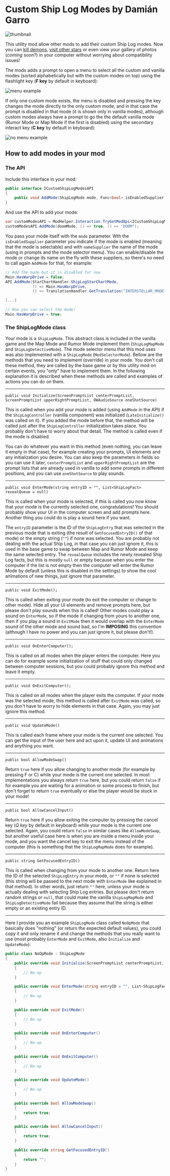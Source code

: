# Custom Ship Log Modes by Damián Garro

![thumbnail](images/thumbnail.webp)

This utility mod allow other mods to add their custom Ship Log modes. Now you can [kill demons](https://outerwildsmods.com/mods/doom/), [visit other stars](https://outerwildsmods.com/mods/newhorizons/) or even view your gallery of photos (*coming soon?*) in your computer without worrying about compatibility issues!

The mods adds a prompt to open a menu to select all the custom and vanilla modes (sorted alphabetically but with the custom modes on top) using the flashlight key (**F key** by default in keyboard):

![menu example](images/menu-example.webp)

If only one custom mode exists, the menu is disabled and pressing the key changes the mode directly to the only custom mode, and in that case the prompt is disabled in that mode (it is shown only in vanilla modes), although custom modes always have a prompt to go the the default vanilla mode (Rumor Mode or Map Mode if the first is disabled) using the secondary interact key (**C key** by default in keyboard):

![no menu example](images/no-menu-example.webp)

## How to add modes in your mod

### The API

Include this interface in your mod:
```cs
public interface ICustomShipLogModesAPI
{
    public void AddMode(ShipLogMode mode, Func<bool> isEnabledSupplier, Func<string> nameSupplier);
}
```

And use the API to add your mode:
```csharp
var customModesAPI = ModHelper.Interaction.TryGetModApi<ICustomShipLogModesAPI>("dgarro.CustomShipLogModes");
customModesAPI.AddMode(doomMode, () => true, () => "DOOM");
```

You pass your mode itself with the `mode` parameter. Wth the `isEnabledSupplier` parameter you indicate if the mode is enabled (meaning that the mode is selectable) and with `nameSupplier` the name of the mode (using in prompts and the mode selector menu). You can enable/disable the mode or change its name on the fly with these suppliers, so there's no need to call again `AddMode` for that, for example:

```csharp
// Add the mode but it is disabled for now
Main.HasWarpDrive = false;
API.AddMode(StarChartHandler.ShipLogStarChartMode, 
            () => Main.HasWarpDrive, 
            () => TranslationHandler.GetTranslation("INTERSTELLAR_MODE", TranslationHandler.TextType.UI));

[...]            

// Now you can select the mode!
Main.HasWarpDrive = true;
```

### The ShipLogMode class

Your mode is a `ShipLogMode`. This abstract class is included in the vanilla game and the Map Mode and Rumor Mode implement them (`ShipLogMapMode` and `ShipLogDetectiveMode`). The mode selector menu that this mod uses was also implemented with a `ShipLogMode` (`ModSelectorMode`). Bellow are the methods that you need to implement (override) in your mode. You don't call these method, they are called by the base game or by this utility mod on certain events, you "only" have to implement them. In the following explanation it is described when these methods are called and examples of actions you can do on them.

---
 `public void Initialize(ScreenPromptList centerPromptList, ScreenPromptList upperRightPromptList, OWAudioSource oneShotSource)`

This is called when you add your mode is added (using `AddMode` in the API) if the `ShipLogController` (vanilla component) was initialized (`LateInitialize()` was called on it). If you added the mode before that, the method will be called just after the `ShipLogController` initialization takes place. You probably don't have to worry about that detail. The method is called even if the mode is disabled. 

You can do whatever you want in this method (even nothing, you can leave it empty in that case), for example creating your prompts, UI elements and any initialization you desire. You can also keep the parameters in fields so you can use it later, `centerPromptList` and `upperRightPromptList` are the prompt lists that are already used in vanilla to add some prompts in different positions, and you can use `oneShotSource` to play sounds.

---
`public void EnterMode(string entryID = "", List<ShipLogFact> revealQueue = null)`

This is called when your mode is selected, if this is called you now know that your mode is the currently selected one, congratulations! You should probably show your UI in the computer screen and add prompts here. Another thing you could do is play a sound here if you want.

The `entryID` parameter is the ID of the `ShipLogEntry` that was selected in the previous mode that is exiting (the result of `GetFocusedEntryID()` of that mode) or the empty string (`""`) if none was selected. You are probably not dealing with the actual Ship Log, in that case you can just ignore it, this is used in the base game to swap between Map and Rumor Mode and keep the same selected entry. The `revealQueue` includes the newly revealed Ship Log facts, but this is mostly `null` or empty because when you enter the computer if the list is not empty then the computer will enter the Rumor Mode by default (unless this is disabled in the settings) to show the cool animations of new things, just ignore that parameter.

---
`public void ExitMode();`

This is called when exiting your mode (to exit the computer or change to other mode). Hide all your UI elements and remove prompts here, but please don't play sounds when this is called! Other modes could play a sound on `EnterMode`, so if the mode if changing from yours to another one, then if you play a sound in `ExitMode` then it would overlap with the `EnterMode` sound of the other mode and sound bad, so I'm **IMPOSING** this convention (although I have no power and you can just ignore it, but please don't!). 

---
`public void OnEnterComputer();`

This is called on all modes when the player enters the computer. Here you can do for example some initialization of stuff that could only changed between computer sessions, but you could probably ignore this method and leave it empty.

---
`public void OnExitComputer();`

This is called on all modes when the player exits the computer. If your mode was the selected mode, this method is called after `ExitMode` was called, so you don't have to worry to hide elements in that case. Again, you may just ignore this method.

---
`public void UpdateMode()`

This is called each frame where your mode is the current one selected. You can get the input of the user here and act upon it, update UI and animations and anything you want.

---
`public bool AllowModeSwap()`

Return `true` here if you allow changing to another mode (for example by pressing F or C) while your mode is the current one selected. In most implementations you always return `true` here, but you could return `false` if for example you are waiting for a animation or some process to finish, but don't forget to return `true` eventually or else the player would be stuck in your mode!

---
`public bool AllowCancelInput()`

Return `true` here if you allow exiting the computer by pressing the cancel key (*Q key* by default in keyboard) while your mode is the current one selected. Again, you could return `false` in similar cases like `AllowModeSwap`, but another useful case here is when you are inside a menu inside your mode, and you want the cancel key to exit the menu instead of the computer (this is something that the `ShipLogMapMode` does for example).

---
`public string GetFocusedEntryID()`

This is called when changing from your mode to another one. Return here the ID of the selected `ShipLogEntry` in your mode, or `""` if none is selected (this string will be passed to the next mode with `EnterMode` like explained in that method). In other words, just return `""` here, unless your mode is actually dealing with selecting Ship Log entries. But please don't return random strings or `null`, that could make the vanilla `ShipLogMapMode` and `ShipLogDetectiveMode` fail because they assume that the string is either empty or an existing entry ID.

---

Here I provide you an example `ShipLogMode` class called `NoOpMode` that basically does "nothing" (or return the expected default values), you could copy it and only rename it and change the methods that you really want to use (most probably `EnterMode` and `ExitMode`, also `Initialize` and `UpdateMode`):

```csharp
public class NoOpMode : ShipLogMode
{
    public override void Initialize(ScreenPromptList centerPromptList, ScreenPromptList upperRightPromptList, OWAudioSource oneShotSource)
    {
        // No-op
    }

    public override void EnterMode(string entryID = "", List<ShipLogFact> revealQueue = null)
    {
        // No-op
    }

    public override void ExitMode()
    {
        // No-op
    }

    public override void OnEnterComputer()
    {
        // No-op
    }

    public override void OnExitComputer()
    {
        // No-op
    }

    public override void UpdateMode()
    {
        // No-op
    }

    public override bool AllowModeSwap()
    {
        return true;
    }

    public override bool AllowCancelInput()
    {
        return true;
    }

    public override string GetFocusedEntryID()
    {
        return "";
    }
}
```
